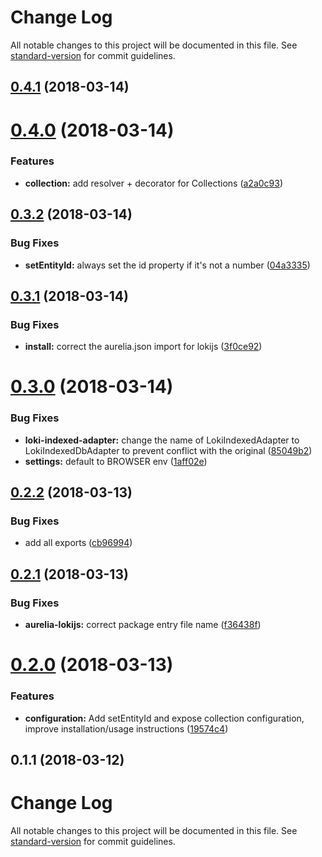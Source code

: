 # Change Log

All notable changes to this project will be documented in this file. See [standard-version](https://github.com/conventional-changelog/standard-version) for commit guidelines.

<a name="0.4.1"></a>
## [0.4.1](https://github.com/fkleuver/aurelia-lokijs/compare/v0.4.0...v0.4.1) (2018-03-14)



<a name="0.4.0"></a>
# [0.4.0](https://github.com/fkleuver/aurelia-lokijs/compare/v0.3.2...v0.4.0) (2018-03-14)


### Features

* **collection:** add resolver + decorator for Collections ([a2a0c93](https://github.com/fkleuver/aurelia-lokijs/commit/a2a0c93))



<a name="0.3.2"></a>
## [0.3.2](https://github.com/fkleuver/aurelia-lokijs/compare/v0.3.1...v0.3.2) (2018-03-14)


### Bug Fixes

* **setEntityId:** always set the id property if it's not a number ([04a3335](https://github.com/fkleuver/aurelia-lokijs/commit/04a3335))



<a name="0.3.1"></a>
## [0.3.1](https://github.com/fkleuver/aurelia-lokijs/compare/v0.3.0...v0.3.1) (2018-03-14)


### Bug Fixes

* **install:** correct the aurelia.json import for lokijs ([3f0ce92](https://github.com/fkleuver/aurelia-lokijs/commit/3f0ce92))



<a name="0.3.0"></a>
# [0.3.0](https://github.com/fkleuver/aurelia-lokijs/compare/v0.2.2...v0.3.0) (2018-03-14)


### Bug Fixes

* **loki-indexed-adapter:** change the name of LokiIndexedAdapter to LokiIndexedDbAdapter to prevent conflict with the original ([85049b2](https://github.com/fkleuver/aurelia-lokijs/commit/85049b2))
* **settings:** default to BROWSER env ([1aff02e](https://github.com/fkleuver/aurelia-lokijs/commit/1aff02e))



<a name="0.2.2"></a>
## [0.2.2](https://github.com/fkleuver/aurelia-lokijs/compare/v0.2.1...v0.2.2) (2018-03-13)


### Bug Fixes

* add all exports ([cb96994](https://github.com/fkleuver/aurelia-lokijs/commit/cb96994))



<a name="0.2.1"></a>
## [0.2.1](https://github.com/fkleuver/aurelia-lokijs/compare/v0.2.0...v0.2.1) (2018-03-13)


### Bug Fixes

* **aurelia-lokijs:** correct package entry file name ([f36438f](https://github.com/fkleuver/aurelia-lokijs/commit/f36438f))



<a name="0.2.0"></a>
# [0.2.0](https://github.com/fkleuver/aurelia-lokijs/compare/v0.1.1...v0.2.0) (2018-03-13)


### Features

* **configuration:** Add setEntityId and expose collection configuration, improve installation/usage instructions ([19574c4](https://github.com/fkleuver/aurelia-lokijs/commit/19574c4))



<a name="0.1.1"></a>
## 0.1.1 (2018-03-12)



# Change Log

All notable changes to this project will be documented in this file. See [standard-version](https://github.com/conventional-changelog/standard-version) for commit guidelines.
